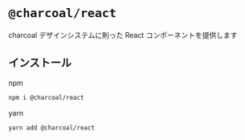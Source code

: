# `@charcoal/react`

charcoal デザインシステムに則った React コンポーネントを提供します

## インストール

npm

```bash
npm i @charcoal/react
```

yarn

```bash
yarn add @charcoal/react
```
